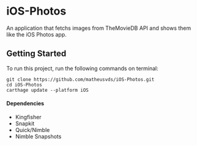 # iOS-Photos
An application that fetchs images from TheMovieDB API and shows them like the iOS Photos app.

## Getting Started
To run this project, run the following commands on terminal:
```
git clone https://github.com/matheusvds/iOS-Photos.git
cd iOS-Photos
carthage update --platform iOS
```
#### Dependencies
- Kingfisher
- Snapkit
- Quick/Nimble
- Nimble Snapshots 
